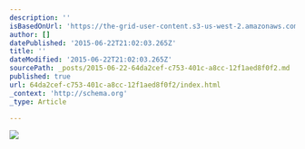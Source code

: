 ```yaml
---
description: ''
isBasedOnUrl: 'https://the-grid-user-content.s3-us-west-2.amazonaws.com/ff457c77-fbdb-4fc8-9fb4-e763e5202ed8.JPG'
author: []
datePublished: '2015-06-22T21:02:03.265Z'
title: ''
dateModified: '2015-06-22T21:02:03.265Z'
sourcePath: _posts/2015-06-22-64da2cef-c753-401c-a8cc-12f1aed8f0f2.md
published: true
url: 64da2cef-c753-401c-a8cc-12f1aed8f0f2/index.html
_context: 'http://schema.org'
_type: Article

---
```

![](https://the-grid-user-content.s3-us-west-2.amazonaws.com/ff457c77-fbdb-4fc8-9fb4-e763e5202ed8.JPG)